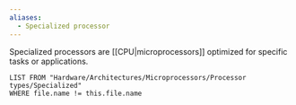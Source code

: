 ```yaml
---
aliases:
  - Specialized processor
---
```

Specialized processors are [[CPU|microprocessors]] optimized for specific tasks or applications.

```dataview
LIST FROM "Hardware/Architectures/Microprocessors/Processor types/Specialized"
WHERE file.name != this.file.name
```

